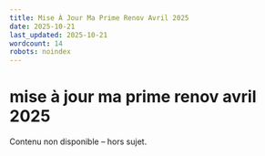 ```yaml
---
title: Mise À Jour Ma Prime Renov Avril 2025
date: 2025-10-21
last_updated: 2025-10-21
wordcount: 14
robots: noindex
---
```


# mise à jour ma prime renov avril 2025

Contenu non disponible – hors sujet.